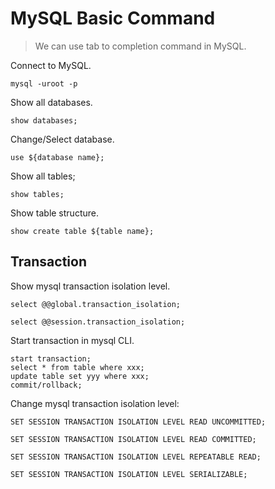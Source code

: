 # MySQL Basic Command

> We can use tab to completion command in MySQL.

Connect to MySQL.

```shell
mysql -uroot -p
```

Show all databases.

```mysql
show databases;
```

Change/Select database.

```mysql
use ${database name};
```

Show all tables;

```mysql
show tables;
```

Show table structure.

```mysql
show create table ${table name};
```

## Transaction

Show mysql transaction isolation level.

```MySQL
select @@global.transaction_isolation;

select @@session.transaction_isolation;
```

Start transaction in mysql CLI.

```mysql
start transaction;
select * from table where xxx;
update table set yyy where xxx;
commit/rollback;
```

Change mysql transaction isolation level:

```mysql
SET SESSION TRANSACTION ISOLATION LEVEL READ UNCOMMITTED;

SET SESSION TRANSACTION ISOLATION LEVEL READ COMMITTED;

SET SESSION TRANSACTION ISOLATION LEVEL REPEATABLE READ;

SET SESSION TRANSACTION ISOLATION LEVEL SERIALIZABLE;
```

